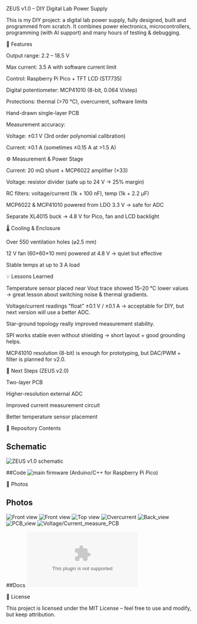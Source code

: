 ZEUS v1.0 – DIY Digital Lab Power Supply

This is my DIY project: a digital lab power supply, fully designed, built and programmed from scratch.
It combines power electronics, microcontrollers, programming (with AI support) and many hours of testing & debugging.

🔧 Features

Output range: 2.2 – 18.5 V

Max current: 3.5 A with software current limit

Control: Raspberry Pi Pico + TFT LCD (ST7735)

Digital potentiometer: MCP41010 (8-bit, 0.064 V/step)

Protections: thermal (>70 °C), overcurrent, software limits

Hand-drawn single-layer PCB

Measurement accuracy:

Voltage: ±0.1 V (3rd order polynomial calibration)

Current: ±0.1 A (sometimes ±0.15 A at >1.5 A)

⚙️ Measurement & Power Stage

Current: 20 mΩ shunt + MCP6022 amplifier (×33)

Voltage: resistor divider (safe up to 24 V → 25% margin)

RC filters: voltage/current (1k + 100 nF), temp (1k + 2.2 µF)

MCP6022 & MCP41010 powered from LDO 3.3 V → safe for ADC

Separate XL4015 buck → 4.8 V for Pico, fan and LCD backlight

🌡️ Cooling & Enclosure

Over 550 ventilation holes (⌀2.5 mm)

12 V fan (60×60×10 mm) powered at 4.8 V → quiet but effective

Stable temps at up to 3 A load

💡 Lessons Learned

Temperature sensor placed near Vout trace showed 15–20 °C lower values → great lesson about switching noise & thermal gradients.

Voltage/current readings "float" ±0.1 V / ±0.1 A → acceptable for DIY, but next version will use a better ADC.

Star-ground topology really improved measurement stability.

SPI works stable even without shielding → short layout + good grounding helps.

MCP41010 resolution (8-bit) is enough for prototyping, but DAC/PWM + filter is planned for v2.0.

📌 Next Steps (ZEUS v2.0)

Two-layer PCB

Higher-resolution external ADC

Improved current measurement circuit

Better temperature sensor placement

📂 Repository Contents


## Schematic
![ZEUS v1.0 schematic](schematics/ZEUS1v0_schematic.svg)

##Code
![main firmware (Arduino/C++ for Raspberry Pi Pico)](code/ZEUS1v0.ino)

📸 Photos

## Photos
![Front view](photos/front_view_2,0V.jpg)
![Front view](photos/front_view_18,1V.jpg)
![Top view](photos/top_view.jpg)
![Overcurrent](photos/overcurrent.jpg)
![Back_view](photos/back_view.jpg)
![PCB_view](photos/pcb_view.jpg)
![Voltage/Current_measure_PCB](photos/voltage_current_pcb.jpg)

##Docs
![Calibration_fille](docs/ZEUS_kalibracja.csv)



📝 License

This project is licensed under the MIT License – feel free to use and modify, but keep attribution.
